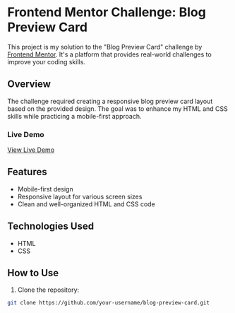 # Frontend Mentor Challenge: Blog Preview Card

This project is my solution to the "Blog Preview Card" challenge by [Frontend Mentor](https://www.frontendmentor.io/challenges). It's a platform that provides real-world challenges to improve your coding skills.

## Overview

The challenge required creating a responsive blog preview card layout based on the provided design. The goal was to enhance my HTML and CSS skills while practicing a mobile-first approach.

### Live Demo

[View Live Demo](#) <!-- Add the link to your live demo once hosted -->

## Features

- Mobile-first design
- Responsive layout for various screen sizes
- Clean and well-organized HTML and CSS code

## Technologies Used

- HTML
- CSS

## How to Use

1. Clone the repository:

```bash
git clone https://github.com/your-username/blog-preview-card.git
